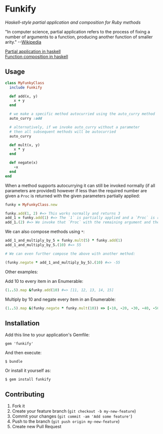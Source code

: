 # Funkify

_Haskell-style partial application and composition for Ruby methods_


"In computer science, partial application refers to the process of
fixing a number of arguments to a function, producing another function of smaller arity."
--[Wikipedia](http://en.wikipedia.org/wiki/Partial_application)

[Partial application in haskell](http://www.haskell.org/haskellwiki/Partial_application)<br>
[Function composition in haskell](http://www.haskell.org/haskellwiki/Function_composition)


## Usage

```ruby
class MyFunkyClass
  include Funkify

  def add(x, y)
    x + y
  end

  # we make a specific method autocurried using the auto_curry method
  auto_curry :add

  # alternatively, if we invoke auto_curry without a parameter
  # then all subsequent methods will be autocurried
  auto_curry

  def mult(x, y)
    x * y
  end

  def negate(x)
    -x
  end
end
```

When a method supports autocurrying it can still be invoked normally (if all parameters are provided) however if less than the required number are given a `Proc` is returned
with the given parameters partially applied:

```ruby
funky = MyFunkyClass.new

funky.add(1, 2) #=> This works normally and returns 3
add_1 = funky.add(1) #=> The `1` is partially applied and a `Proc` is returned
add_1.(2) #=> We invoke that `Proc` with the remaining argument and the final result (`3`) is returned.
```

We can also compose methods using `*`:

```ruby
add_1_and_multiply_by_5 = funky.mult(5) * funky.add(1)
add_1_and_multiply_by_5.(10) #=> 55

# We can even further compose the above with another method:

(funky.negate * add_1_and_multiply_by_5).(10) #=> -55
```

Other examples:

Add 10 to every item in an Enumerable:

```ruby
(1..5).map &funky.add(10) #=> [11, 12, 13, 14, 15]
```

Multiply by 10 and negate every item in an Enumerable:

```ruby
(1..5).map &(funky.negate * funky.mult(10)) => [-10, -20, -30, -40, -50]
```

## Installation

Add this line to your application's Gemfile:

    gem 'funkify'

And then execute:

    $ bundle

Or install it yourself as:

    $ gem install funkify

## Contributing

1. Fork it
2. Create your feature branch (`git checkout -b my-new-feature`)
3. Commit your changes (`git commit -am 'Add some feature'`)
4. Push to the branch (`git push origin my-new-feature`)
5. Create new Pull Request
